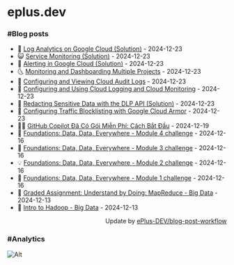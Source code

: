# eplus.dev

### #Blog posts

<!-- BLOG-POST-LIST:START -->
 - 🧰 [Log Analytics on Google Cloud &lpar;Solution&rpar;](https://eplus.dev/log-analytics-on-google-cloud-solution) - 2024-12-23
 - 😺 [Service Monitoring &lpar;Solution&rpar;](https://eplus.dev/service-monitoring-solution) - 2024-12-23
 - 🗽 [Alerting in Google Cloud &lpar;Solution&rpar;](https://eplus.dev/alerting-in-google-cloud-solution) - 2024-12-23
 - 🌜 [Monitoring and Dashboarding Multiple Projects](https://eplus.dev/monitoring-and-dashboarding-multiple-projects) - 2024-12-23
 - 📝 [Configuring and Viewing Cloud Audit Logs](https://eplus.dev/configuring-and-viewing-cloud-audit-logs) - 2024-12-23
 - 🚀 [Configuring and Using Cloud Logging and Cloud Monitoring](https://eplus.dev/configuring-and-using-cloud-logging-and-cloud-monitoring) - 2024-12-23
 - 💼 [Redacting Sensitive Data with the DLP API &lpar;Solution&rpar;](https://eplus.dev/redacting-sensitive-data-with-the-dlp-api-solution-1) - 2024-12-23
 - 🦣 [Configuring Traffic Blocklisting with Google Cloud Armor](https://eplus.dev/configuring-traffic-blocklisting-with-google-cloud-armor) - 2024-12-23
 - 👨‍🏫 [GitHub Copilot Đã Có Gói Miễn Phí: Cách Bắt Đầu](https://eplus.dev/github-copilot-da-co-goi-mien-phi-cach-bat-dau) - 2024-12-19
 - 🔭 [Foundations: Data, Data, Everywhere - Module 4 challenge](https://eplus.dev/foundations-data-data-everywhere-module-4-challenge) - 2024-12-16
 - 🤡 [Foundations: Data, Data, Everywhere - Module 3 challenge](https://eplus.dev/foundations-data-data-everywhere-module-3-challenge) - 2024-12-16
 - 💡 [Foundations: Data, Data, Everywhere - Module 2 challenge](https://eplus.dev/foundations-data-data-everywhere-module-2-challenge) - 2024-12-16
 - 🦣 [Foundations: Data, Data, Everywhere - Module 1 challenge](https://eplus.dev/foundations-data-data-everywhere-module-1-challenge) - 2024-12-16
 - 💪 [Graded Assignment: Understand by Doing: MapReduce - Big Data](https://eplus.dev/graded-assignment-understand-by-doing-mapreduce-big-data) - 2024-12-13
 - 🤡 [Intro to Hadoop - Big Data](https://eplus.dev/intro-to-hadoop-big-data) - 2024-12-13<!-- BLOG-POST-LIST:END -->

<div align="right">
  Update by <a target="_blank"
    href="https://github.com/ePlus-DEV/blog-post-workflow">ePlus-DEV/blog-post-workflow</a>
</div>

### #Analytics
![Alt](https://repobeats.axiom.co/api/embed/9990f7cddfbad8d834990b10ccad05f81ac1096f.svg "Repobeats analytics image")
